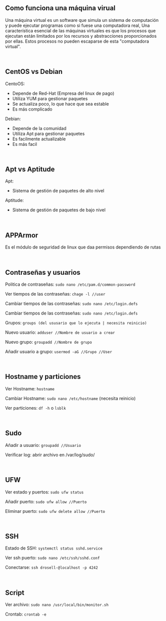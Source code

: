 ## Como funciona una máquina virual
Una máquina virtual es un software que simula un sistema de computación y puede ejecutar programas como si fuese una computadora real, 
Una característica esencial de las máquinas virtuales es que los procesos que ejecutan están limitados por los recursos y abstracciones proporcionados por ellas. Estos procesos no pueden escaparse de esta "computadora virtual".

<br>

## CentOS vs Debian
CentoOS:
- Depende de Red-Hat (Empresa del linux de pago)
- Utiliza YUM para gestionar paquetes
- Se actualiza poco, lo que hace que sea estable
- Es más complicado

Debian:
- Depende de la comunidad
- Utiliza Apt para gestionar paquetes
- Es facilmente actualizable
- Es más facil
<br>

## Apt vs Aptitude
Apt:
- Sistema de gestión de paquetes de alto nivel

Aptitude:
- Sistema de gestión de paquetes de bajo nivel

<br>

## APPArmor
Es el módulo de seguridad de linux que daa permisos dependiendo de rutas

<br>

## Contraseñas y usuarios
Politica de contraseñas: `sudo nano /etc/pam.d/common-password`

Ver tiempos de las contraseñas: `chage -l //user`

Cambiar tiempos de las contraseñas: `sudo nano /etc/login.defs`

Cambiar tiempos de las contraseñas: `sudo nano /etc/login.defs`

Grupos: `groups (del ususario que lo ejecuta | necesita reinicio)`

Nuevo usuario: `adduser //Nombre de usuario a crear`

Nuevo grupo: `groupadd //Nombre de grupo`

Añadir usuario a grupo: `usermod -aG //Grupo //User`

<br>

## Hostname y particiones
Ver Hostname: `hostname`

Cambiar Hostname: `sudo nano /etc/hostname` (necesita reinicio)

Ver particiones: `df -h` o `lsblk`

<br>

## Sudo
Añadir a usuario: `groupadd //Usuario`

Verificar log: abrir archivo en /var/log/sudo/

<br>

## UFW
Ver estado y puertos: `sudo ufw status`

Añadir puerto: `sudo ufw allow //Puerto`

Eliminar puerto: `sudo ufw delete allow //Puerto`

<br>

## SSH
Estado de SSH: `systemctl status sshd.service`

Ver ssh puerto: `sudo nano /etc/ssh/sshd.conf`

Conectarse: `ssh drosell-@localhost -p 4242`

<br>

## Script
Ver archivo: `sudo nano /usr/local/bin/monitor.sh`

Crontab: `crontab -e`
